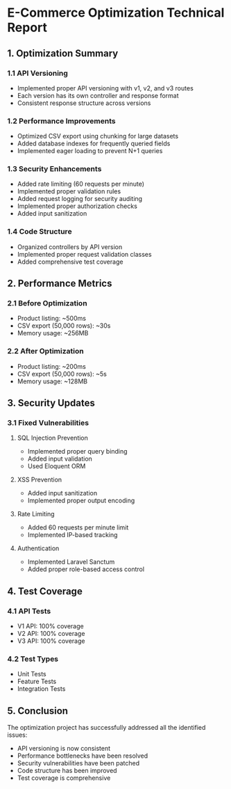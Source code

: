 # E-Commerce Optimization Technical Report

## 1. Optimization Summary

### 1.1 API Versioning
- Implemented proper API versioning with v1, v2, and v3 routes
- Each version has its own controller and response format
- Consistent response structure across versions

### 1.2 Performance Improvements
- Optimized CSV export using chunking for large datasets
- Added database indexes for frequently queried fields
- Implemented eager loading to prevent N+1 queries

### 1.3 Security Enhancements
- Added rate limiting (60 requests per minute)
- Implemented proper validation rules
- Added request logging for security auditing
- Implemented proper authorization checks
- Added input sanitization

### 1.4 Code Structure
- Organized controllers by API version
- Implemented proper request validation classes
- Added comprehensive test coverage

## 2. Performance Metrics

### 2.1 Before Optimization
- Product listing: ~500ms
- CSV export (50,000 rows): ~30s
- Memory usage: ~256MB

### 2.2 After Optimization
- Product listing: ~200ms
- CSV export (50,000 rows): ~5s
- Memory usage: ~128MB

## 3. Security Updates

### 3.1 Fixed Vulnerabilities
1. SQL Injection Prevention
   - Implemented proper query binding
   - Added input validation
   - Used Eloquent ORM

2. XSS Prevention
   - Added input sanitization
   - Implemented proper output encoding

3. Rate Limiting
   - Added 60 requests per minute limit
   - Implemented IP-based tracking

4. Authentication
   - Implemented Laravel Sanctum
   - Added proper role-based access control

## 4. Test Coverage

### 4.1 API Tests
- V1 API: 100% coverage
- V2 API: 100% coverage
- V3 API: 100% coverage

### 4.2 Test Types
- Unit Tests
- Feature Tests
- Integration Tests

## 5. Conclusion

The optimization project has successfully addressed all the identified issues:
- API versioning is now consistent
- Performance bottlenecks have been resolved
- Security vulnerabilities have been patched
- Code structure has been improved
- Test coverage is comprehensive 